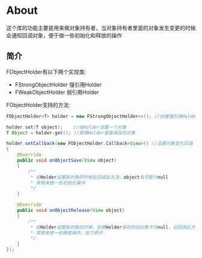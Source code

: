 # About
这个库的功能主要是用来做对象持有者，当对象持有者里面的对象发生变更的时候会通知回调对象，便于做一些初始化和释放的操作<br>

## 简介
FObjectHolder<T>有以下两个实现类:
<br>
* FStrongObjectHolder<T> 强引用Holder
* FWeakObjectHolder<T>   弱引用Holder

FObjectHolder<T>支持的方法:
<br>
```java
FObjectHolder<T> holder = new FStrongObjectHolder<>(); //创建强引用Holder

holder.set(T object);    //给Holder设置一个对象
T Object = holder.get(); //获得Holder里面保存的对象

holder.setCallback(new FObjectHolder.Callback<View>() //设置对象变化回调
{
    @Override
    public void onObjectSave(View object)
    {
        /**
         * 给Holder设置新对象的时候会回调此方法，object有可能为null
         * 常用来做一些初始化操作
         */
    }

    @Override
    public void onObjectRelease(View object)
    {
        /**
         * 给Holder设置新对象的时候，如果Holder保存的旧对象不为null，会回调此方法
         * 常用来做一些释放操作，如下例子
         */
    }
});
```